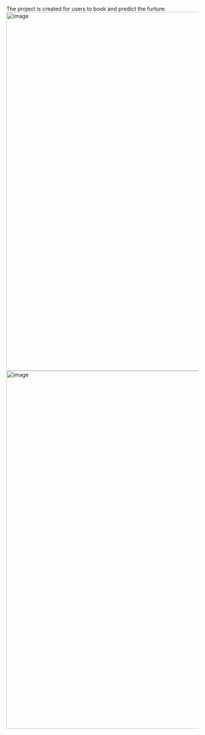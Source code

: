 The project is created for users to book and predict the furture: 
<img width="941" alt="image" src="https://github.com/user-attachments/assets/1972c62f-94e0-4eb5-9bf6-4b3b52c9d1ed" />
<img width="939" alt="image" src="https://github.com/user-attachments/assets/02f179cc-32e2-4d1d-8973-f69e9bbc5c74" />
